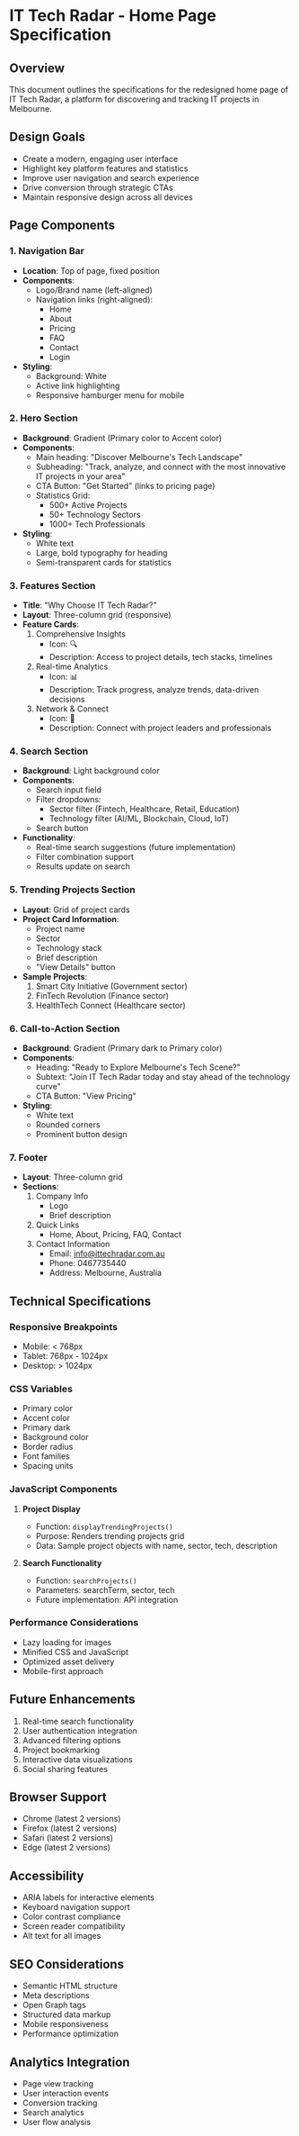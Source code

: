 # IT Tech Radar - Home Page Specification

## Overview
This document outlines the specifications for the redesigned home page of IT Tech Radar, a platform for discovering and tracking IT projects in Melbourne.

## Design Goals
- Create a modern, engaging user interface
- Highlight key platform features and statistics
- Improve user navigation and search experience
- Drive conversion through strategic CTAs
- Maintain responsive design across all devices

## Page Components

### 1. Navigation Bar
- **Location**: Top of page, fixed position
- **Components**:
  - Logo/Brand name (left-aligned)
  - Navigation links (right-aligned):
    - Home
    - About
    - Pricing
    - FAQ
    - Contact
    - Login
- **Styling**:
  - Background: White
  - Active link highlighting
  - Responsive hamburger menu for mobile

### 2. Hero Section
- **Background**: Gradient (Primary color to Accent color)
- **Components**:
  - Main heading: "Discover Melbourne's Tech Landscape"
  - Subheading: "Track, analyze, and connect with the most innovative IT projects in your area"
  - CTA Button: "Get Started" (links to pricing page)
  - Statistics Grid:
    - 500+ Active Projects
    - 50+ Technology Sectors
    - 1000+ Tech Professionals
- **Styling**:
  - White text
  - Large, bold typography for heading
  - Semi-transparent cards for statistics

### 3. Features Section
- **Title**: "Why Choose IT Tech Radar?"
- **Layout**: Three-column grid (responsive)
- **Feature Cards**:
  1. Comprehensive Insights
     - Icon: 🔍
     - Description: Access to project details, tech stacks, timelines
  2. Real-time Analytics
     - Icon: 📊
     - Description: Track progress, analyze trends, data-driven decisions
  3. Network & Connect
     - Icon: 🤝
     - Description: Connect with project leaders and professionals

### 4. Search Section
- **Background**: Light background color
- **Components**:
  - Search input field
  - Filter dropdowns:
    - Sector filter (Fintech, Healthcare, Retail, Education)
    - Technology filter (AI/ML, Blockchain, Cloud, IoT)
  - Search button
- **Functionality**:
  - Real-time search suggestions (future implementation)
  - Filter combination support
  - Results update on search

### 5. Trending Projects Section
- **Layout**: Grid of project cards
- **Project Card Information**:
  - Project name
  - Sector
  - Technology stack
  - Brief description
  - "View Details" button
- **Sample Projects**:
  1. Smart City Initiative (Government sector)
  2. FinTech Revolution (Finance sector)
  3. HealthTech Connect (Healthcare sector)

### 6. Call-to-Action Section
- **Background**: Gradient (Primary dark to Primary color)
- **Components**:
  - Heading: "Ready to Explore Melbourne's Tech Scene?"
  - Subtext: "Join IT Tech Radar today and stay ahead of the technology curve"
  - CTA Button: "View Pricing"
- **Styling**:
  - White text
  - Rounded corners
  - Prominent button design

### 7. Footer
- **Layout**: Three-column grid
- **Sections**:
  1. Company Info
     - Logo
     - Brief description
  2. Quick Links
     - Home, About, Pricing, FAQ, Contact
  3. Contact Information
     - Email: info@ittechradar.com.au
     - Phone: 0467735440
     - Address: Melbourne, Australia

## Technical Specifications

### Responsive Breakpoints
- Mobile: < 768px
- Tablet: 768px - 1024px
- Desktop: > 1024px

### CSS Variables
- Primary color
- Accent color
- Primary dark
- Background color
- Border radius
- Font families
- Spacing units

### JavaScript Components
1. **Project Display**
   - Function: `displayTrendingProjects()`
   - Purpose: Renders trending projects grid
   - Data: Sample project objects with name, sector, tech, description

2. **Search Functionality**
   - Function: `searchProjects()`
   - Parameters: searchTerm, sector, tech
   - Future implementation: API integration

### Performance Considerations
- Lazy loading for images
- Minified CSS and JavaScript
- Optimized asset delivery
- Mobile-first approach

## Future Enhancements
1. Real-time search functionality
2. User authentication integration
3. Advanced filtering options
4. Project bookmarking
5. Interactive data visualizations
6. Social sharing features

## Browser Support
- Chrome (latest 2 versions)
- Firefox (latest 2 versions)
- Safari (latest 2 versions)
- Edge (latest 2 versions)

## Accessibility
- ARIA labels for interactive elements
- Keyboard navigation support
- Color contrast compliance
- Screen reader compatibility
- Alt text for all images

## SEO Considerations
- Semantic HTML structure
- Meta descriptions
- Open Graph tags
- Structured data markup
- Mobile responsiveness
- Performance optimization

## Analytics Integration
- Page view tracking
- User interaction events
- Conversion tracking
- Search analytics
- User flow analysis
